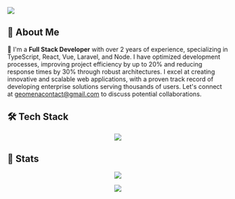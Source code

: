 <p align="center">

  ![](https://quotes-github-readme.vercel.app/api?type=horizontal&theme=radical)

</p>

### 

<div align="start">

  <h2>🌟 About Me</h2>

</div>

🌱 I'm a **Full Stack Developer** with over 2 years of experience, specializing in TypeScript, React, Vue, Laravel, and Node. I have optimized development processes, improving project efficiency by up to 20% and reducing response times by 30% through robust architectures. I excel at creating innovative and scalable web applications, with a proven track record of developing enterprise solutions serving thousands of users. Let's connect at geomenacontact@gmail.com to discuss potential collaborations.

<div align="start">

  <h2>🛠️ Tech Stack</h2>

</div>

<div align="center">
  <a href="https://skillicons.dev">
    <img src="https://skillicons.dev/icons?i=linux,docker,ts,php,react,vue,nextjs,laravel,nodejs,postgres,mysql,mongodb,redis,tailwind,nginx,kubernetes,git,cloudflare&perline=14" />
  </a>
</div>

<div align="start">

  <h2>🚀 Stats</h2>

</div>

<div align="center">

![](https://github-readme-streak-stats.herokuapp.com/?user=geo-mena&theme=one_dark_pro&hide_border=false)

![](https://github-readme-stats.vercel.app/api/top-langs/?username=geo-mena&theme=one_dark_pro&hide_border=false&include_all_commits=false&count_private=false&layout=compact)

</div>